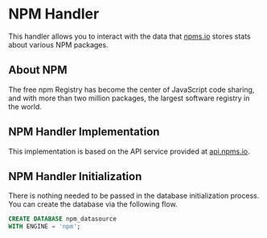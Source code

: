 # NPM Handler

This handler allows you to interact with the data that [npms.io](https://npms.io) stores stats about various NPM packages.

## About NPM

The free npm Registry has become the center of JavaScript code sharing, and with more than two million packages, the largest software registry in the world.

## NPM Handler Implementation

This implementation is based on the API service provided at [api.npms.io](https://api.npms.io/).

## NPM Handler Initialization

There is nothing needed to be passed in the database initialization process. You can create the database via the following flow.

```sql
CREATE DATABASE npm_datasource
WITH ENGINE = 'npm';
```
